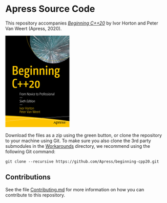 # Apress Source Code

This repository accompanies [*Beginning C++20*](https://www.apress.com/9781484258835) by Ivor Horton and Peter Van Weert (Apress, 2020).

[comment]: #cover
![Cover image](9781484258835.jpg)

Download the files as a zip using the green button, or clone the repository to your machine using Git. 
To make sure you also clone the 3rd party submodules in the [Workarounds](Workarounds) directory, 
we recommend using the following Git command:

    git clone --recursive https://github.com/Apress/beginning-cpp20.git

## Contributions

See the file [Contributing.md](Contributing.md) for more information on how you can contribute to this repository.
